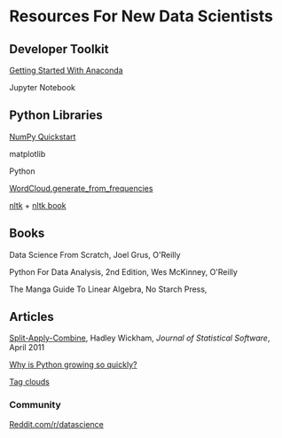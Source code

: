 #  Resources For New Data Scientists


## Developer Toolkit

[Getting Started With Anaconda](https://conda.io/docs/user-guide/getting-started.html)

Jupyter Notebook


## Python Libraries

[NumPy Quickstart](https://docs.scipy.org/doc/numpy/user/quickstart.html)

matplotlib

Python

[WordCloud.generate_from_frequencies](https://amueller.github.io/word_cloud/generated/wordcloud.WordCloud.html#wordcloud.WordCloud.generate_from_frequencies)

[nltk](http://www.nltk.org) + [nltk book](http://www.nltk.org/book)


## Books

Data Science From Scratch, Joel Grus, O'Reilly

Python For Data Analysis, 2nd Edition, Wes McKinney, O'Reilly

The Manga Guide To Linear Algebra, No Starch Press, 


## Articles 

[Split-Apply-Combine](https://www.jstatsoft.org/htaccess.php?volume=40&type=i&issue=01&paper=true), Hadley Wickham,
 _Journal of Statistical Software_, April 2011


[Why is Python growing so quickly?](https://stackoverflow.blog/2017/09/14/python-growing-quickly/)


[Tag clouds](https://en.wikipedia.org/wiki/Tag_cloud)



### Community 

[Reddit.com/r/datascience](https://www.reddit.com/r/datascience/)
